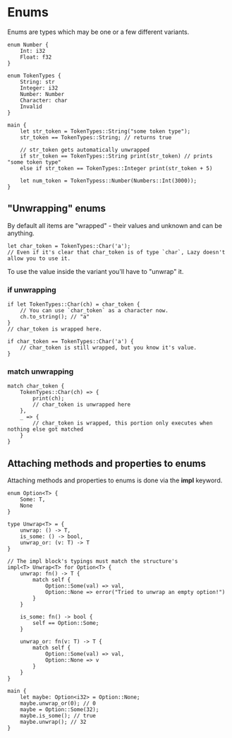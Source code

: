 
# Enums

Enums are types which may be one or a few different variants.

```
enum Number {
    Int: i32
    Float: f32
}

enum TokenTypes {
    String: str
    Integer: i32
    Number: Number
    Character: char
    Invalid
}

main {
    let str_token = TokenTypes::String("some token type");
    str_token == TokenTypes::String; // returns true

    // str_token gets automatically unwrapped
    if str_token == TokenTypes::String print(str_token) // prints "some token type"
    else if str_token == TokenTypes::Integer print(str_token + 5)

    let num_token = TokenTypess::Number(Numbers::Int(3000));
}
```

## "Unwrapping" enums

By default all items are "wrapped" - their values and unknown and can be anything.

```
let char_token = TokenTypes::Char('a'); 
// Even if it's clear that char_token is of type `char`, Lazy doesn't allow you to use it. 
```

To use the value inside the variant you'll have to "unwrap" it.

### if unwrapping

```
if let TokenTypes::Char(ch) = char_token {
    // You can use `char_token` as a character now.
    ch.to_string(); // "a"
}
// char_token is wrapped here.

if char_token == TokenTypes::Char('a') {
    // char_token is still wrapped, but you know it's value.
}
```

### match unwrapping

```
match char_token {
    TokenTypes::Char(ch) => {
        print(ch);
        // char_token is unwrapped here
    },
    _ => {
        // char_token is wrapped, this portion only executes when nothing else got matched
    }
}
```

## Attaching methods and properties to enums

Attaching methods and properties to enums is done via the **impl** keyword. 

```
enum Option<T> {
    Some: T,
    None
}

type Unwrap<T> = {
    unwrap: () -> T,
    is_some: () -> bool,
    unwrap_or: (v: T) -> T
}

// The impl block's typings must match the structure's
impl<T> Unwrap<T> for Option<T> {
    unwrap: fn() -> T {
        match self {
            Option::Some(val) => val,
            Option::None => error("Tried to unwrap an empty option!")
        }
    }

    is_some: fn() -> bool {
        self == Option::Some;
    }

    unwrap_or: fn(v: T) -> T {
        match self {
            Option::Some(val) => val,
            Option::None => v
        }
    }
}

main {
    let maybe: Option<i32> = Option::None;
    maybe.unwrap_or(0); // 0
    maybe = Option::Some(32);
    maybe.is_some(); // true
    maybe.unwrap(); // 32
}
```
